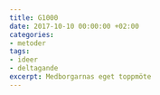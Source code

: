 ```yaml
---
title: G1000
date: 2017-10-10 00:00:00 +02:00
categories:
- metoder
tags:
- ideer
- deltagande
excerpt: Medborgarnas eget toppmöte
---
```

